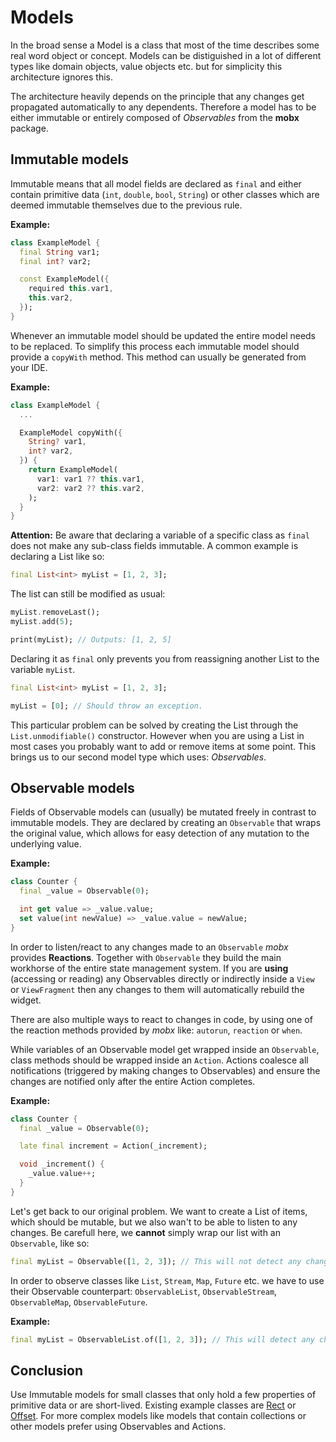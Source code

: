 # Models

In the broad sense a Model is a class that most of the time describes some real word object or concept. Models can be distiguished in a lot of different types like domain objects, value objects etc. but for simplicity this architecture ignores this.

The architecture heavily depends on the principle that any changes get propagated automatically to any dependents. Therefore a model has to be either immutable or entirely composed of *Observables* from the **mobx** package.

## Immutable models

Immutable means that all model fields are declared as `final` and either contain primitive data (`int`, `double`, `bool`, `String`) or other classes which are deemed immutable themselves due to the previous rule.

**Example:**

```dart
class ExampleModel {
  final String var1;
  final int? var2;

  const ExampleModel({
    required this.var1,
    this.var2,
  });
}
```

Whenever an immutable model should be updated the entire model needs to be replaced. To simplify this process each immutable model should provide a `copyWith` method. This method can usually be generated from your IDE.

**Example:**

```dart
class ExampleModel {
  ...

  ExampleModel copyWith({
    String? var1,
    int? var2,
  }) {
    return ExampleModel(
      var1: var1 ?? this.var1,
      var2: var2 ?? this.var2,
    );
  }
}
```

**Attention:**
Be aware that declaring a variable of a specific class as `final` does not make any sub-class fields immutable. A common example is declaring a List like so:

```dart
final List<int> myList = [1, 2, 3];
```

The list can still be modified as usual:

```dart
myList.removeLast();
myList.add(5);

print(myList); // Outputs: [1, 2, 5]
```

Declaring it as `final` only prevents you from reassigning another List to the variable `myList`.

```dart
final List<int> myList = [1, 2, 3];

myList = [0]; // Should throw an exception.
```

This particular problem can be solved by creating the List through the `List.unmodifiable()` constructor.
However when you are using a List in most cases you probably want to add or remove items at some point. This brings us to our second model type which uses: *Observables*.

## Observable models

Fields of Observable models can (usually) be mutated freely in contrast to immutable models. They are declared by creating an `Observable` that wraps the original value, which allows for easy detection of any mutation to the underlying value.

**Example:**
```dart
class Counter {
  final _value = Observable(0);

  int get value => _value.value;
  set value(int newValue) => _value.value = newValue;
}
```

In order to listen/react to any changes made to an `Observable` *mobx* provides **Reactions**. Together with `Observable` they build the main workhorse of the entire state management system. If you are **using** (accessing or reading) any Observables directly or indirectly inside a `View` or `ViewFragment` then any changes to them will automatically rebuild the widget.

There are also multiple ways to react to changes in code, by using one of the reaction methods provided by *mobx* like: `autorun`, `reaction` or `when`.

While variables of an Observable model get wrapped inside an `Observable`, class methods should be wrapped inside an `Action`. Actions coalesce all notifications (triggered by making changes to Observables) and ensure the changes are notified only after the entire Action completes.

**Example:**

```dart
class Counter {
  final _value = Observable(0);

  late final increment = Action(_increment);

  void _increment() {
    _value.value++;
  }
}
```

Let's get back to our original problem. We want to create a List of items, which should be mutable, but we also wan't to be able to listen to any changes. Be carefull here, we **cannot** simply wrap our list with an `Observable`, like so:
```dart
final myList = Observable([1, 2, 3]); // This will not detect any changes made to the List. It will only detect if the entire List got replaced.
```

In order to observe classes like `List`, `Stream`, `Map`, `Future` etc. we have to use their Observable counterpart: `ObservableList`, `ObservableStream`, `ObservableMap`, `ObservableFuture`.

**Example:**

```dart
final myList = ObservableList.of([1, 2, 3]); // This will detect any changes made to the List.
```


## Conclusion
Use Immutable models for small classes that only hold a few properties of primitive data or are short-lived. Existing example classes are [Rect](https://api.flutter.dev/flutter/dart-ui/Rect-class.html) or [Offset](https://api.flutter.dev/flutter/dart-ui/Offset-class.html).
For more complex models like models that contain collections or other models prefer using Observables and Actions.